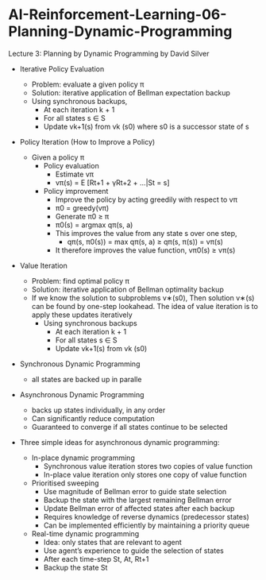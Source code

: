 # AI-Reinforcement-Learning-06-Planning-Dynamic-Programming
Lecture 3: Planning by Dynamic Programming by David Silver

- Iterative Policy Evaluation
  - Problem: evaluate a given policy π
  - Solution: iterative application of Bellman expectation backup
  - Using synchronous backups,
     - At each iteration k + 1
     - For all states s ∈ S
     - Update vk+1(s) from vk (s0) where s0 is a successor state of s

- Policy Iteration (How to Improve a Policy)
   - Given a policy π
     - Policy evaluation
       - Estimate vπ
       - vπ(s) = E [Rt+1 + γRt+2 + ...|St = s]
     - Policy improvement
       - Improve the policy by acting greedily with respect to vπ
       - π0 = greedy(vπ)
       - Generate π0 ≥ π
       - π0(s) = argmax qπ(s, a)
       - This improves the value from any state s over one step,
         - qπ(s, π0(s)) = max qπ(s, a) ≥ qπ(s, π(s)) = vπ(s)
       - It therefore improves the value function, vπ0(s) ≥ vπ(s)
    
- Value Iteration
  - Problem: find optimal policy π
  - Solution: iterative application of Bellman optimality backup
  - If we know the solution to subproblems v∗(s0), Then solution v∗(s) can be found by one-step lookahead. The idea of value iteration is to apply these updates iteratively
    - Using synchronous backups
      - At each iteration k + 1
      - For all states s ∈ S
      - Update vk+1(s) from vk (s0)

- Synchronous Dynamic Programming
  - all states are backed up in paralle
  
- Asynchronous Dynamic Programming
  - backs up states individually, in any order
  - Can significantly reduce computation
  - Guaranteed to converge if all states continue to be selected
  
- Three simple ideas for asynchronous dynamic programming:
  - In-place dynamic programming
    - Synchronous value iteration stores two copies of value function
    - In-place value iteration only stores one copy of value function
  - Prioritised sweeping
    - Use magnitude of Bellman error to guide state selection
    - Backup the state with the largest remaining Bellman error
    - Update Bellman error of affected states after each backup
    - Requires knowledge of reverse dynamics (predecessor states)
    - Can be implemented efficiently by maintaining a priority queue
  - Real-time dynamic programming
    - Idea: only states that are relevant to agent
    - Use agent’s experience to guide the selection of states
    - After each time-step St, At, Rt+1
    - Backup the state St
